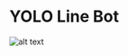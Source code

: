 # YOLO Line Bot

![alt text](https://github.com/jysh1214/YOLO-Line-bot/blob/master/picture/demo.png)


